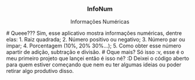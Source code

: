 <h3 align="center">InfoNum</h3>
<p align="center">Informações Numéricas</p>
# Queee???
Sim, esse aplicativo mostra informações numéricas, dentre elas:
1. Raiz quadrada;
2. Número positivo ou negativo;
3. Número par ou ímpar;
4. Porcentagem (10%, 20% 30%...);
5. Como obter esse número apartir de adição, subtração e divisão.
# Oque mais?
Só isso :v, esse é o meu primeiro projeto que lançei então é isso né? :D
Deixei o código aberto para quem estiver começando que nem eu ter algumas ideias ou poder retirar algo produtivo disso.
